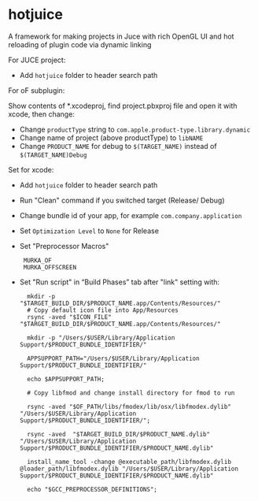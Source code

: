 
# hotjuice
A framework for making projects in Juce with rich OpenGL UI and hot reloading of plugin code via dynamic linking

For JUCE project:
 - Add `hotjuice` folder to header search path

For oF subplugin:

Show contents of *.xcodeproj, find project.pbxproj file and open it with xcode, then change: 

 - Change `productType` string to  `com.apple.product-type.library.dynamic`
 - Change name of project (above productType) to  `libNAME`
 - Change `PRODUCT_NAME` for debug to  `$(TARGET_NAME)` instead of `$(TARGET_NAME)Debug`

Set for xcode:

 - Add `hotjuice` folder to header search path
 - Run "Clean" command if you switched target (Release/ Debug)
 - Change bundle id of your app, for example `com.company.application`
 - Set `Optimization Level` to `None` for Release
 - Set "Preprocessor Macros"

		MURKA_OF
		MURKA_OFFSCREEN

- Set "Run script" in “Build Phases” tab after "link" setting with:

		mkdir -p "$TARGET_BUILD_DIR/$PRODUCT_NAME.app/Contents/Resources/"
		# Copy default icon file into App/Resources
		rsync -aved "$ICON_FILE" "$TARGET_BUILD_DIR/$PRODUCT_NAME.app/Contents/Resources/"

		mkdir -p "/Users/$USER/Library/Application Support/$PRODUCT_BUNDLE_IDENTIFIER/"

		APPSUPPORT_PATH="/Users/$USER/Library/Application Support/$PRODUCT_BUNDLE_IDENTIFIER/"

		echo $APPSUPPORT_PATH;

		# Copy libfmod and change install directory for fmod to run

		rsync -aved "$OF_PATH/libs/fmodex/lib/osx/libfmodex.dylib" "/Users/$USER/Library/Application Support/$PRODUCT_BUNDLE_IDENTIFIER/";

		rsync -aved  "$TARGET_BUILD_DIR/$PRODUCT_NAME.dylib" "/Users/$USER/Library/Application Support/$PRODUCT_BUNDLE_IDENTIFIER/$PRODUCT_NAME.dylib"

		install_name_tool -change @executable_path/libfmodex.dylib    @loader_path/libfmodex.dylib "/Users/$USER/Library/Application Support/$PRODUCT_BUNDLE_IDENTIFIER/$PRODUCT_NAME.dylib" 

		echo "$GCC_PREPROCESSOR_DEFINITIONS";

